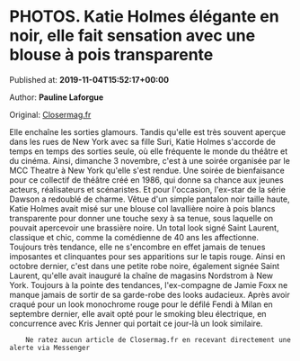 
# PHOTOS. Katie Holmes élégante en noir, elle fait sensation avec une blouse à pois transparente

Published at: **2019-11-04T15:52:17+00:00**

Author: **Pauline Laforgue**

Original: [Closermag.fr](https://www.closermag.fr/people/photos-katie-holmes-elegante-en-noir-elle-fait-sensation-avec-une-blouse-a-pois-1044501)

Elle enchaîne les sorties glamours. Tandis qu'elle est très souvent aperçue dans les rues de New York avec sa fille Suri, Katie Holmes s'accorde de temps en temps des sorties seule, où elle fréquente le monde du théâtre et du cinéma. Ainsi, dimanche 3 novembre, c'est à une soirée organisée par le MCC Theatre à New York qu'elle s'est rendue. Une soirée de bienfaisance pour ce collectif de théâtre créé en 1986, qui donne sa chance aux jeunes acteurs, réalisateurs et scénaristes. Et pour l'occasion, l'ex-star de la série Dawson a redoublé de charme.
Vêtue d'un simple pantalon noir taille haute, Katie Holmes avait misé sur une blouse col lavallière noire à pois blancs transparente pour donner une touche sexy à sa tenue, sous laquelle on pouvait apercevoir une brassière noire. Un total look signé Saint Laurent, classique et chic, comme la comédienne de 40 ans les affectionne. Toujours très tendance, elle ne s'encombre en effet jamais de tenues imposantes et clinquantes pour ses apparitions sur le tapis rouge. Ainsi en octobre dernier, c'est dans une petite robe noire, également signée Saint Laurent, qu'elle avait inauguré la chaîne de magasins Nordstrom à New York.
Toujours à la pointe des tendances, l'ex-compagne de Jamie Foxx ne manque jamais de sortir de sa garde-robe des looks audacieux. Après avoir craqué pour un look monochrome rouge pour le défilé Fendi à Milan en septembre dernier, elle avait opté pour le smoking bleu électrique, en concurrence avec Kris Jenner qui portait ce jour-là un look similaire.

        Ne ratez aucun article de Closermag.fr en recevant directement une alerte via Messenger
      
